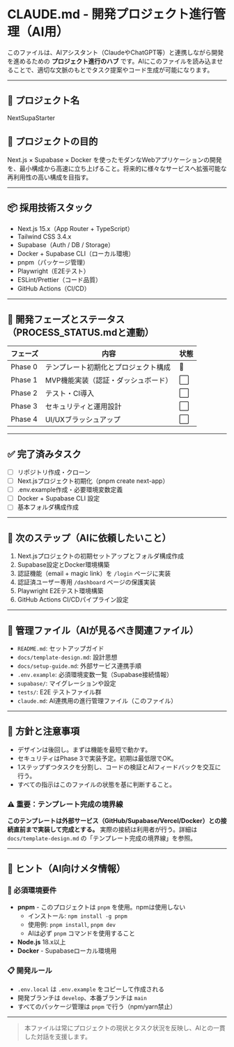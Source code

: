 # CLAUDE.md - 開発プロジェクト進行管理（AI用）

このファイルは、AIアシスタント（ClaudeやChatGPT等）と連携しながら開発を進めるための **プロジェクト進行のハブ** です。AIにこのファイルを読み込ませることで、適切な文脈のもとでタスク提案やコード生成が可能になります。

---

## 🧭 プロジェクト名

NextSupaStarter

## 🎯 プロジェクトの目的

Next.js × Supabase × Docker を使ったモダンなWebアプリケーションの開発を、最小構成から高速に立ち上げること。将来的に様々なサービスへ拡張可能な再利用性の高い構成を目指す。

---

## 📦 採用技術スタック

* Next.js 15.x（App Router + TypeScript）
* Tailwind CSS 3.4.x
* Supabase（Auth / DB / Storage）
* Docker + Supabase CLI（ローカル環境）
* pnpm（パッケージ管理）
* Playwright（E2Eテスト）
* ESLint/Prettier（コード品質）
* GitHub Actions（CI/CD）

---

## 🔄 開発フェーズとステータス（PROCESS\_STATUS.mdと連動）

| フェーズ    | 内容                  | 状態 |
| ------- | ------------------- | -- |
| Phase 0 | テンプレート初期化とプロジェクト構成 | 🚧  |
| Phase 1 | MVP機能実装（認証・ダッシュボード） | ⬜  |
| Phase 2 | テスト・CI導入            | ⬜  |
| Phase 3 | セキュリティと運用設計         | ⬜  |
| Phase 4 | UI/UXブラッシュアップ       | ⬜  |

---

## ✅ 完了済みタスク

* [ ] リポジトリ作成・クローン
* [ ] Next.jsプロジェクト初期化（pnpm create next-app）
* [ ] .env.example作成・必要環境変数定義
* [ ] Docker + Supabase CLI 設定
* [ ] 基本フォルダ構成作成

---

## 🚧 次のステップ（AIに依頼したいこと）

1. Next.jsプロジェクトの初期セットアップとフォルダ構成作成
2. Supabase設定とDocker環境構築
3. 認証機能（email + magic link）を `/login` ページに実装
4. 認証済ユーザー専用 `/dashboard` ページの保護実装
5. Playwright E2Eテスト環境構築
6. GitHub Actions CI/CDパイプライン設定

---

## 📂 管理ファイル（AIが見るべき関連ファイル）

* `README.md`: セットアップガイド
* `docs/template-design.md`: 設計思想
* `docs/setup-guide.md`: 外部サービス連携手順
* `.env.example`: 必須環境変数一覧（Supabase接続情報）
* `supabase/`: マイグレーションや設定
* `tests/`: E2E テストファイル群
* `claude.md`: AI連携用の進行管理ファイル（このファイル）

---

## 📌 方針と注意事項

* デザインは後回し。まずは機能を最短で動かす。
* セキュリティはPhase 3で実装予定。初期は最低限でOK。
* 1ステップずつタスクを分割し、コードの検証とAIフィードバックを交互に行う。
* すべての指示はこのファイルの状態を基に判断すること。

### ⚠️ **重要：テンプレート完成の境界線**

**このテンプレートは外部サービス（GitHub/Supabase/Vercel/Docker）との接続直前まで実装して完成とする。**
実際の接続は利用者が行う。詳細は `docs/template-design.md` の「テンプレート完成の境界線」を参照。

---

## 🧠 ヒント（AI向けメタ情報）

### 🔧 必須環境要件
* **pnpm** - このプロジェクトは `pnpm` を使用。npmは使用しない
  - インストール: `npm install -g pnpm`
  - 使用例: `pnpm install`, `pnpm dev`
  - AIは必ず `pnpm` コマンドを使用すること
* **Node.js** 18.x以上
* **Docker** - Supabaseローカル環境用

### 📋 開発ルール
* `.env.local` は `.env.example` をコピーして作成される
* 開発ブランチは `develop`、本番ブランチは `main`
* すべてのパッケージ管理は `pnpm` で行う（npm/yarn禁止）

---

> 本ファイルは常にプロジェクトの現状とタスク状況を反映し、AIとの一貫した対話を支援します。
